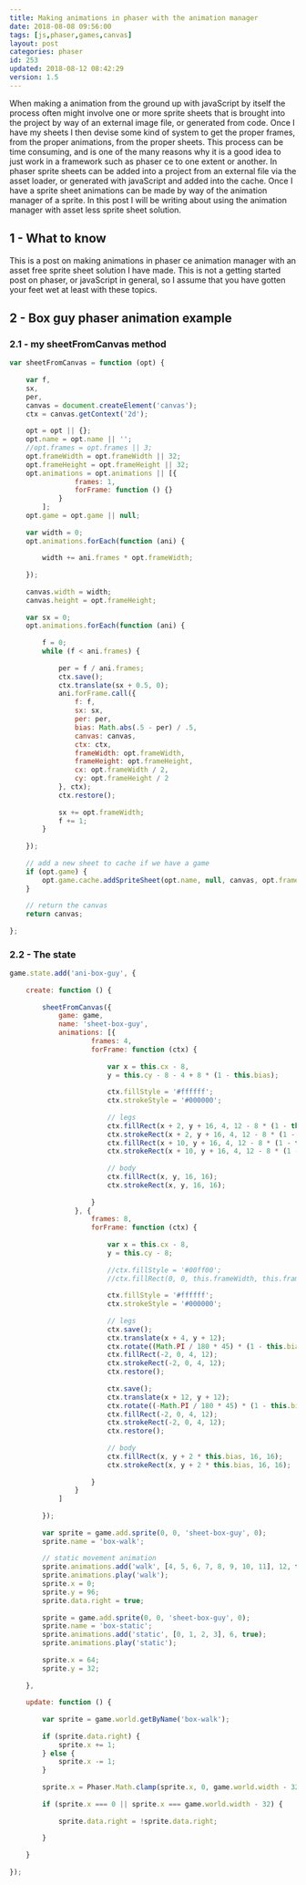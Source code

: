 ```yaml
---
title: Making animations in phaser with the animation manager
date: 2018-08-08 09:56:00
tags: [js,phaser,games,canvas]
layout: post
categories: phaser
id: 253
updated: 2018-08-12 08:42:29
version: 1.5
---
```


When making a animation from the ground up with javaScript by itself the process often might involve one or more sprite sheets that is brought into the project by way of an external image file, or generated from code. Once I have my sheets I then devise some kind of system to get the proper frames, from the proper animations, from the proper sheets. This process can be time consuming, and is one of the many reasons why it is a good idea to just work in a framework such as phaser ce to one extent or another. In phaser sprite sheets can be added into a project from an external file via the asset loader, or generated with javaScript and added into the cache. Once I have a sprite sheet animations can be made by way of the animation manager of a sprite. In this post I will be writing about using the animation manager with asset less sprite sheet solution.

<!-- more -->

## 1 - What to know

This is a post on making animations in phaser ce animation manager with an asset free sprite sheet solution I have made. This is not a getting started post on phaser, or javaScript in general, so I assume that you have gotten your feet wet at least with these topics.

## 2 - Box guy phaser animation example


### 2.1 - my sheetFromCanvas method

```js
var sheetFromCanvas = function (opt) {
 
    var f,
    sx,
    per,
    canvas = document.createElement('canvas');
    ctx = canvas.getContext('2d');
 
    opt = opt || {};
    opt.name = opt.name || '';
    //opt.frames = opt.frames || 3;
    opt.frameWidth = opt.frameWidth || 32;
    opt.frameHeight = opt.frameHeight || 32;
    opt.animations = opt.animations || [{
                frames: 1,
                forFrame: function () {}
            }
        ];
    opt.game = opt.game || null;
 
    var width = 0;
    opt.animations.forEach(function (ani) {
 
        width += ani.frames * opt.frameWidth;
 
    });
 
    canvas.width = width;
    canvas.height = opt.frameHeight;
 
    var sx = 0;
    opt.animations.forEach(function (ani) {
 
        f = 0;
        while (f < ani.frames) {
 
            per = f / ani.frames;
            ctx.save();
            ctx.translate(sx + 0.5, 0);
            ani.forFrame.call({
                f: f,
                sx: sx,
                per: per,
                bias: Math.abs(.5 - per) / .5,
                canvas: canvas,
                ctx: ctx,
                frameWidth: opt.frameWidth,
                frameHeight: opt.frameHeight,
                cx: opt.frameWidth / 2,
                cy: opt.frameHeight / 2
            }, ctx);
            ctx.restore();
 
            sx += opt.frameWidth;
            f += 1;
        }
 
    });
 
    // add a new sheet to cache if we have a game
    if (opt.game) {
        opt.game.cache.addSpriteSheet(opt.name, null, canvas, opt.frameWidth, opt.frameHeight, opt.frames, 0, 0);
    }
 
    // return the canvas
    return canvas;
 
};
```

### 2.2 - The state

```js
game.state.add('ani-box-guy', {
 
    create: function () {
 
        sheetFromCanvas({
            game: game,
            name: 'sheet-box-guy',
            animations: [{
                    frames: 4,
                    forFrame: function (ctx) {
 
                        var x = this.cx - 8,
                        y = this.cy - 8 - 4 + 8 * (1 - this.bias);
 
                        ctx.fillStyle = '#ffffff';
                        ctx.strokeStyle = '#000000';
 
                        // legs
                        ctx.fillRect(x + 2, y + 16, 4, 12 - 8 * (1 - this.bias));
                        ctx.strokeRect(x + 2, y + 16, 4, 12 - 8 * (1 - this.bias));
                        ctx.fillRect(x + 10, y + 16, 4, 12 - 8 * (1 - this.bias));
                        ctx.strokeRect(x + 10, y + 16, 4, 12 - 8 * (1 - this.bias));
 
                        // body
                        ctx.fillRect(x, y, 16, 16);
                        ctx.strokeRect(x, y, 16, 16);
 
                    }
                }, {
                    frames: 8,
                    forFrame: function (ctx) {
 
                        var x = this.cx - 8,
                        y = this.cy - 8;
 
                        //ctx.fillStyle = '#00ff00';
                        //ctx.fillRect(0, 0, this.frameWidth, this.frameHeight);
 
                        ctx.fillStyle = '#ffffff';
                        ctx.strokeStyle = '#000000';
 
                        // legs
                        ctx.save();
                        ctx.translate(x + 4, y + 12);
                        ctx.rotate((Math.PI / 180 * 45) * (1 - this.bias));
                        ctx.fillRect(-2, 0, 4, 12);
                        ctx.strokeRect(-2, 0, 4, 12);
                        ctx.restore();
 
                        ctx.save();
                        ctx.translate(x + 12, y + 12);
                        ctx.rotate((-Math.PI / 180 * 45) * (1 - this.bias));
                        ctx.fillRect(-2, 0, 4, 12);
                        ctx.strokeRect(-2, 0, 4, 12);
                        ctx.restore();
 
                        // body
                        ctx.fillRect(x, y + 2 * this.bias, 16, 16);
                        ctx.strokeRect(x, y + 2 * this.bias, 16, 16);
 
                    }
                }
            ]
 
        });
 
        var sprite = game.add.sprite(0, 0, 'sheet-box-guy', 0);
        sprite.name = 'box-walk';
 
        // static movement animation
        sprite.animations.add('walk', [4, 5, 6, 7, 8, 9, 10, 11], 12, true);
        sprite.animations.play('walk');
        sprite.x = 0;
        sprite.y = 96;
        sprite.data.right = true;
 
        sprite = game.add.sprite(0, 0, 'sheet-box-guy', 0);
        sprite.name = 'box-static';
        sprite.animations.add('static', [0, 1, 2, 3], 6, true);
        sprite.animations.play('static');
 
        sprite.x = 64;
        sprite.y = 32;
 
    },
 
    update: function () {
 
        var sprite = game.world.getByName('box-walk');
 
        if (sprite.data.right) {
            sprite.x += 1;
        } else {
            sprite.x -= 1;
        }
 
        sprite.x = Phaser.Math.clamp(sprite.x, 0, game.world.width - 32);
 
        if (sprite.x === 0 || sprite.x === game.world.width - 32) {
 
            sprite.data.right = !sprite.data.right;
 
        }
 
    }
 
});
```